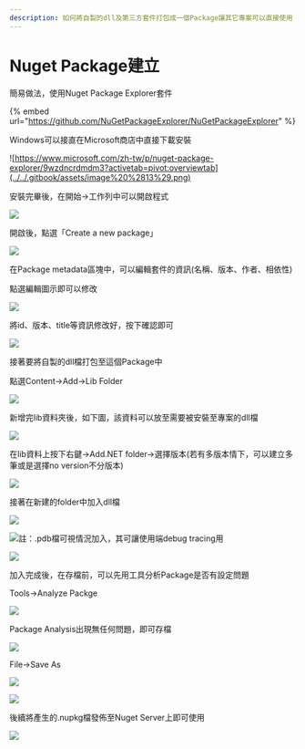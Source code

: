 ```yaml
---
description: 如何將自製的dll及第三方套件打包成一個Package讓其它專案可以直接使用
---
```


# Nuget Package建立

簡易做法，使用Nuget Package Explorer套件

{% embed url="https://github.com/NuGetPackageExplorer/NuGetPackageExplorer" %}

Windows可以接直在Microsoft商店中直接下載安裝

![https://www.microsoft.com/zh-tw/p/nuget-package-explorer/9wzdncrdmdm3?activetab=pivot:overviewtab](../../.gitbook/assets/image%20%2813%29.png)

安裝完畢後，在開始→工作列中可以開啟程式

![](../../.gitbook/assets/image%20%2831%29.png)

開啟後，點選「Create a new package」

![](../../.gitbook/assets/image%20%28274%29.png)

在Package metadata區塊中，可以編輯套件的資訊\(名稱、版本、作者、相依性\)

點選編輯圖示即可以修改

![](../../.gitbook/assets/image%20%2880%29.png)

將id、版本、title等資訊修改好，按下確認即可

![](../../.gitbook/assets/image%20%28110%29.png)

接著要將自製的dll檔打包至這個Package中

點選Content→Add→Lib Folder

![](../../.gitbook/assets/image%20%2811%29.png)

新增完lib資料夾後，如下圖，該資料可以放至需要被安裝至專案的dll檔

![](../../.gitbook/assets/image%20%2855%29.png)

在lib資料上按下右鍵→Add.NET folder→選擇版本\(若有多版本情下，可以建立多筆或是選擇no version不分版本\)

![](../../.gitbook/assets/image%20%28111%29.png)

接著在新建的folder中加入dll檔

![](../../.gitbook/assets/image%20%2842%29.png)

![&#x8A3B;&#xFF1A;.pdb&#x6A94;&#x53EF;&#x8996;&#x60C5;&#x6CC1;&#x52A0;&#x5165;&#xFF0C;&#x5176;&#x53EF;&#x8B93;&#x4F7F;&#x7528;&#x7AEF;debug tracing&#x7528;](../../.gitbook/assets/image%20%28146%29.png)

![](../../.gitbook/assets/image%20%28208%29.png)

加入完成後，在存檔前，可以先用工具分析Package是否有設定問題

Tools→Analyze Packge

![](../../.gitbook/assets/image%20%28115%29.png)

Package Analysis出現無任何問題，即可存檔

![](../../.gitbook/assets/image%20%28216%29.png)

File→Save As

![](../../.gitbook/assets/image%20%287%29.png)

![](../../.gitbook/assets/image%20%28139%29.png)

後續將產生的.nupkg檔發佈至Nuget Server上即可使用

![](../../.gitbook/assets/image%20%2888%29.png)

